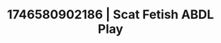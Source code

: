 ---
categories:
- AI-generated
- Deep intimacy
- Naughty librarian
- Mindful kink
- Candlelit scenes
- ASMR
- Cosplay
- Hands in hair
image: /assets/images/1746580902186.jpg
layout: post
seo:
  description: Featured content with sensual ABDL Play, Scat Fetish. HD images available.
  keywords: ABDL Play, Scat Fetish
  og_image: /assets/images/1746580902186.jpg
  schema_type: VisualArtwork
tags:
- ABDL Play
- '#1746580902186'
- Scat Fetish
title: 1746580902186 | Scat Fetish ABDL Play
---